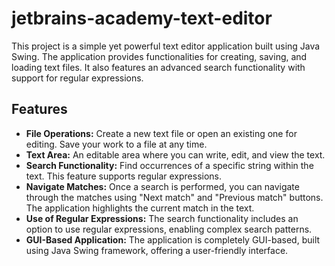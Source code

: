 # jetbrains-academy-text-editor
This project is a simple yet powerful text editor application built using Java Swing. The application provides functionalities for creating, saving, and loading text files. It also features an advanced search functionality with support for regular expressions.
## Features

* **File Operations:** Create a new text file or open an existing one for editing. Save your work to a file at any time.
* **Text Area:** An editable area where you can write, edit, and view the text.
* **Search Functionality:** Find occurrences of a specific string within the text. This feature supports regular expressions.
* **Navigate Matches:** Once a search is performed, you can navigate through the matches using "Next match" and "Previous match" buttons. The application highlights the current match in the text.
* **Use of Regular Expressions:** The search functionality includes an option to use regular expressions, enabling complex search patterns.
* **GUI-Based Application:** The application is completely GUI-based, built using Java Swing framework, offering a user-friendly interface.
